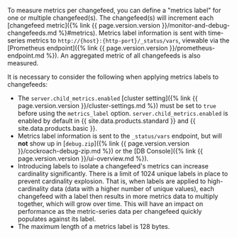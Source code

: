 To measure metrics per changefeed, you can define a "metrics label" for one or multiple changefeed(s). The changefeed(s) will increment each [changefeed metric]({% link {{ page.version.version }}/monitor-and-debug-changefeeds.md %}#metrics). Metrics label information is sent with time-series metrics to `http://{host}:{http-port}/_status/vars`, viewable via the [Prometheus endpoint]({% link {{ page.version.version }}/prometheus-endpoint.md %}). An aggregated metric of all changefeeds is also measured.

It is necessary to consider the following when applying metrics labels to changefeeds:

- The `server.child_metrics.enabled` [cluster setting]({% link {{ page.version.version }}/cluster-settings.md %}) must be set to `true` before using the `metrics_label` option. `server.child_metrics.enabled` is enabled by default in {{ site.data.products.standard }} and {{ site.data.products.basic }}.
- Metrics label information is sent to the `_status/vars` endpoint, but will **not** show up in [`debug.zip`]({% link {{ page.version.version }}/cockroach-debug-zip.md %}) or the [DB Console]({% link {{ page.version.version }}/ui-overview.md %}).
- Introducing labels to isolate a changefeed's metrics can increase cardinality significantly. There is a limit of 1024 unique labels in place to prevent cardinality explosion. That is, when labels are applied to high-cardinality data (data with a higher number of unique values), each changefeed with a label then results in more metrics data to multiply together, which will grow over time. This will have an impact on performance as the metric-series data per changefeed quickly populates against its label.
- The maximum length of a metrics label is 128 bytes.
